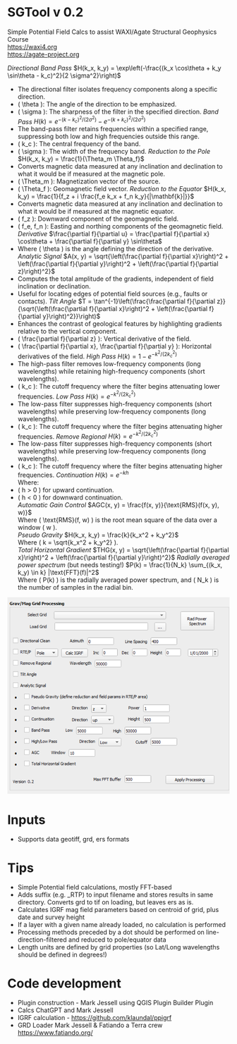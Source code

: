 # SGTool v 0.2
 Simple Potential Field Calcs to assist WAXI/Agate Structural Geophysics Course    
 https://waxi4.org   
 https://agate-project.org    
    
*Directional Band Pass* $`H(k_x, k_y) = \exp\left(-\frac{(k_x \cos\theta + k_y \sin\theta - k_c)^2}{2 \sigma^2}\right)`$   
- The directional filter isolates frequency components along a specific direction.
- \( \theta \): The angle of the direction to be emphasized.
- \( \sigma \): The sharpness of the filter in the specified direction.
*Band Pass*   $`H(k) = e^{-(k - k_c)^2 / (2 \sigma^2)} - e^{-(k + k_c)^2 / (2 \sigma^2)}`$   
- The band-pass filter retains frequencies within a specified range, suppressing both low and high frequencies outside this range.
- \( k_c \): The central frequency of the band.
- \( \sigma \): The width of the frequency band.
*Reduction to the Pole* $`H(k_x, k_y) = \frac{1}{\Theta_m \Theta_f}`$   
- Converts magnetic data measured at any inclination and declination to what it would be if measured at the magnetic pole.
- \( \Theta_m \): Magnetization vector of the source.
- \( \Theta_f \): Geomagnetic field vector.
*Reduction to the Equator* $`H(k_x, k_y) = \frac{1}{f_z + i \frac{f_e k_x + f_n k_y}{|\mathbf{k}|}}`$   
- Converts magnetic data measured at any inclination and declination to what it would be if measured at the magnetic equator.
- \( f_z \): Downward component of the geomagnetic field.
- \( f_e, f_n \): Easting and northing components of the geomagnetic field.
*Derivative* $`\frac{\partial f}{\partial u} = \frac{\partial f}{\partial x} \cos\theta + \frac{\partial f}{\partial y} \sin\theta`$   
- Where \( \theta \) is the angle defining the direction of the derivative.
*Analytic Signal*   $`A(x, y) = \sqrt{\left(\frac{\partial f}{\partial x}\right)^2 + \left(\frac{\partial f}{\partial y}\right)^2 + \left(\frac{\partial f}{\partial z}\right)^2}`$   
- Computes the total amplitude of the gradients, independent of field inclination or declination.
- Useful for locating edges of potential field sources (e.g., faults or contacts).
*Tilt Angle* $`T = \tan^{-1}\left(\frac{\frac{\partial f}{\partial z}}{\sqrt{\left(\frac{\partial f}{\partial x}\right)^2 + \left(\frac{\partial f}{\partial y}\right)^2}}\right)`$   
- Enhances the contrast of geological features by highlighting gradients relative to the vertical component.
- \( \frac{\partial f}{\partial z} \): Vertical derivative of the field.
- \( \frac{\partial f}{\partial x}, \frac{\partial f}{\partial y} \): Horizontal derivatives of the field.
*High Pass* $`H(k) = 1 - e^{-k^2 / (2 k_c^2)}`$   
- The high-pass filter removes low-frequency components (long wavelengths) while retaining high-frequency components (short wavelengths).
- \( k_c \): The cutoff frequency where the filter begins attenuating lower frequencies.
*Low Pass* $`H(k) = e^{-k^2 / (2 k_c^2)}`$   
- The low-pass filter suppresses high-frequency components (short wavelengths) while preserving low-frequency components (long wavelengths).
- \( k_c \): The cutoff frequency where the filter begins attenuating higher frequencies.
*Remove Regional*   $`H(k) = e^{-k^2 / (2 k_c^2)}`$
- The low-pass filter suppresses high-frequency components (short wavelengths) while preserving low-frequency components (long wavelengths).
- \( k_c \): The cutoff frequency where the filter begins attenuating higher frequencies.
*Continuation* $`H(k) = e^{-k h}`$   
Where:   
- \( h > 0 \) for upward continuation.   
- \( h < 0 \) for downward continuation.   
*Automatic Gain Control* $`AGC(x, y) = \frac{f(x, y)}{\text{RMS}(f(x, y), w)}`$   
Where \( \text{RMS}(f, w) \) is the root mean square of the data over a window \( w \).   
*Pseudo Gravity*   $`H(k_x, k_y) = \frac{k}{k_x^2 + k_y^2}`$   
Where \( k = \sqrt{k_x^2 + k_y^2} \).   
*Total Horizontal Gradient* $`THG(x, y) = \sqrt{\left(\frac{\partial f}{\partial x}\right)^2 + \left(\frac{\partial f}{\partial y}\right)^2}`$
*Radially averaged power spectrum* (but needs testing!) $`P(k) = \frac{1}{N_k} \sum_{(k_x, k_y) \in k} |\text{FFT}(f)|^2`$   
Where \( P(k) \) is the radially averaged power spectrum, and \( N_k \) is the number of samples in the radial bin.   

   
![SGTools image](dialog.png)    
   
# Inputs   
- Supports data geotiff, grd, ers formats

# Tips
- Simple Potential field calculations, mostly FFT-based
- Adds suffix (e.g. _RTP) to input filename and stores results in same directory. Converts grd to tif on loading, but leaves ers as is.
- Calculates IGRF mag field parameters based on centroid of grid, plus date and survey height
- If a layer with a given name already loaded, no calculation is performed
- Processing methods preceded by a dot should be performed on line-direction-filtered and reduced to pole/equator data   
- Length units are defined by grid properties (so Lat/Long wavelengths should be defined in degrees!)

# Code development
- Plugin construction - Mark Jessell using QGIS Plugin Builder Plugin    
- Calcs ChatGPT and Mark Jessell
- IGRF calculation - https://github.com/klaundal/ppigrf  
- GRD Loader Mark Jessell & Fatiando a Terra crew https://www.fatiando.org/



